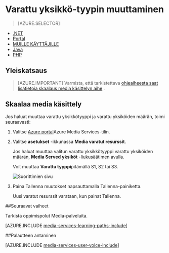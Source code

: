 <properties
    pageTitle=" Skaalaa Media käsittelyn Azure-portaalissa | Microsoft Azure"
    description="Tässä opetusohjelmassa käydään läpi vaiheet skaalauksen Media käsittelyn Azure-portaalissa."
    services="media-services"
    documentationCenter=""
    authors="Juliako"
    manager="erikre"
    editor=""/>

<tags
    ms.service="media-services"
    ms.workload="media"
    ms.tgt_pltfrm="na"
    ms.devlang="na"
    ms.topic="article"
    ms.date="10/24/2016"
    ms.author="juliako"/>

# <a name="change-the-reserved-unit-type"></a>Varattu yksikkö-tyypin muuttaminen

> [AZURE.SELECTOR]
- [.NET](media-services-dotnet-encoding-units.md)
- [Portal](media-services-portal-scale-media-processing.md)
- [MUILLE KÄYTTÄJILLE](https://msdn.microsoft.com/library/azure/dn859236.aspx)
- [Java](https://github.com/southworkscom/azure-sdk-for-media-services-java-samples)
- [PHP](https://github.com/Azure/azure-sdk-for-php/tree/master/examples/MediaServices)

## <a name="overview"></a>Yleiskatsaus

>[AZURE.IMPORTANT] Varmista, että tarkistettava [ohjeaiheesta saat lisätietoja skaalaus media käsittelyn aihe](media-services-scale-media-processing-overview.md) .

## <a name="scale-media-processing"></a>Skaalaa media käsittely

Jos haluat muuttaa varattu yksikkötyyppi ja varattu yksiköiden määrän, toimi seuraavasti:

1. Valitse [Azure portal](https://portal.azure.com/)Azure Media Services-tilin.

2. Valitse **asetukset** -ikkunassa **Media varatut resurssit**.

    Jos haluat muuttaa valitun varattu yksikkötyyppi varattu yksiköiden määrän, **Media Served yksiköt** -liukusäätimen avulla.

    Voit muuttaa **Varattu tyyppi**pitämällä S1, S2 tai S3.

    ![Suorittimien sivu](./media/media-services-portal-scale-media-processing/media-services-scale-media-processing.png)

3. Paina Tallenna muutokset napsauttamalla Tallenna-painiketta.

    Uusi varatut resurssit varataan, kun painat Tallenna.

##<a name="next-steps"></a>Seuraavat vaiheet

Tarkista oppimispolut Media-palveluita.

[AZURE.INCLUDE [media-services-learning-paths-include](../../includes/media-services-learning-paths-include.md)]

##<a name="provide-feedback"></a>Palautteen antaminen

[AZURE.INCLUDE [media-services-user-voice-include](../../includes/media-services-user-voice-include.md)]


